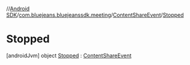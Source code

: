//[Android SDK](../../../../index.md)/[com.bluejeans.bluejeanssdk.meeting](../../index.md)/[ContentShareEvent](../index.md)/[Stopped](index.md)



# Stopped  
 [androidJvm] object [Stopped](index.md) : [ContentShareEvent](../index.md)   

